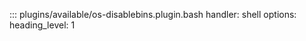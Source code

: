 ::: plugins/available/os-disablebins.plugin.bash
    handler: shell
    options:
      heading_level: 1